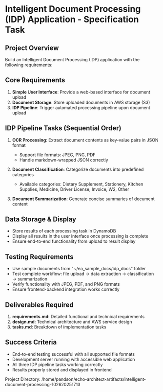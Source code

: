 # Intelligent Document Processing (IDP) Application - Specification Task

## Project Overview
Build an Intelligent Document Processing (IDP) application with the following requirements:

## Core Requirements
1. **Simple User Interface**: Provide a web-based interface for document upload
2. **Document Storage**: Store uploaded documents in AWS storage (S3)
3. **IDP Pipeline**: Trigger automated processing pipeline upon document upload

## IDP Pipeline Tasks (Sequential Order)
1. **OCR Processing**: Extract document contents as key-value pairs in JSON format
   - Support file formats: JPEG, PNG, PDF
   - Handle markdown-wrapped JSON correctly
   
2. **Document Classification**: Categorize documents into predefined categories
   - Available categories: Dietary Supplement, Stationery, Kitchen Supplies, Medicine, Driver License, Invoice, W2, Other
   
3. **Document Summarization**: Generate concise summaries of document content

## Data Storage & Display
- Store results of each processing task in DynamoDB
- Display all results in the user interface once processing is complete
- Ensure end-to-end functionality from upload to result display

## Testing Requirements
- Use sample documents from "~/ea_sample_docs/idp_docs" folder
- Test complete workflow: file upload → data extraction → classification → summarization
- Verify functionality with JPEG, PDF, and PNG formats
- Ensure frontend-backend integration works correctly

## Deliverables Required
1. **requirements.md**: Detailed functional and technical requirements
2. **design.md**: Technical architecture and AWS service design
3. **tasks.md**: Breakdown of implementation tasks

## Success Criteria
- End-to-end testing successful with all supported file formats
- Development server running with accessible web application
- All three IDP pipeline tasks working correctly
- Results properly stored and displayed in frontend

Project Directory: /home/pandson/echo-architect-artifacts/intelligent-document-processing-102620251713
